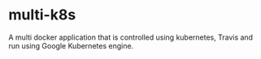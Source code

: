 # multi-k8s
A multi docker application that is controlled using kubernetes, Travis and run using Google Kubernetes engine.
